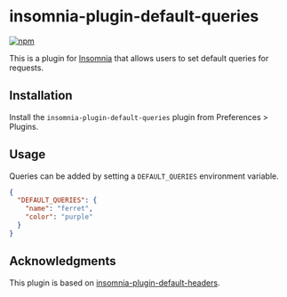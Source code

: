 # insomnia-plugin-default-queries

[![npm](https://img.shields.io/npm/v/insomnia-plugin-default-queries)](https://www.npmjs.com/package/insomnia-plugin-default-queries)

This is a plugin for [Insomnia](https://insomnia.rest) that allows users to set default
queries for requests.

## Installation

Install the `insomnia-plugin-default-queries` plugin from Preferences > Plugins.

## Usage

Queries can be added by setting a `DEFAULT_QUERIES` environment variable.

```json
{
  "DEFAULT_QUERIES": {
    "name": "ferret",
    "color": "purple"
  }
}
```

## Acknowledgments

This plugin is based on [insomnia-plugin-default-headers](https://github.com/getinsomnia/insomnia/tree/master/plugins/insomnia-plugin-default-headers).
